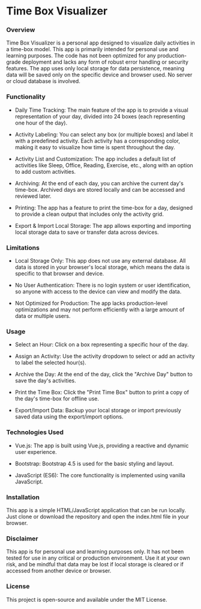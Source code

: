 # Time Box Visualizer

### Overview

Time Box Visualizer is a personal app designed to visualize daily activities in a time-box model. This app is primarily intended for personal use and learning purposes. The code has not been optimized for any production-grade deployment and lacks any form of robust error handling or security features. The app uses only local storage for data persistence, meaning data will be saved only on the specific device and browser used. No server or cloud database is involved.

### Functionality

- Daily Time Tracking: The main feature of the app is to provide a visual representation of your day, divided into 24 boxes (each representing one hour of the day).

- Activity Labeling: You can select any box (or multiple boxes) and label it with a predefined activity. Each activity has a corresponding color, making it easy to visualize how time is spent throughout the day.

- Activity List and Customization: The app includes a default list of activities like Sleep, Office, Reading, Exercise, etc., along with an option to add custom activities.

- Archiving: At the end of each day, you can archive the current day's time-box. Archived days are stored locally and can be accessed and reviewed later.

- Printing: The app has a feature to print the time-box for a day, designed to provide a clean output that includes only the activity grid.

- Export & Import Local Storage: The app allows exporting and importing local storage data to save or transfer data across devices.

### Limitations

- Local Storage Only: This app does not use any external database. All data is stored in your browser's local storage, which means the data is specific to that browser and device.

- No User Authentication: There is no login system or user identification, so anyone with access to the device can view and modify the data.

- Not Optimized for Production: The app lacks production-level optimizations and may not perform efficiently with a large amount of data or multiple users.

### Usage

- Select an Hour: Click on a box representing a specific hour of the day.

- Assign an Activity: Use the activity dropdown to select or add an activity to label the selected hour(s).

- Archive the Day: At the end of the day, click the "Archive Day" button to save the day's activities.

- Print the Time Box: Click the "Print Time Box" button to print a copy of the day's time-box for offline use.

- Export/Import Data: Backup your local storage or import previously saved data using the export/import options.

### Technologies Used

- Vue.js: The app is built using Vue.js, providing a reactive and dynamic user experience.

- Bootstrap: Bootstrap 4.5 is used for the basic styling and layout.

- JavaScript (ES6): The core functionality is implemented using vanilla JavaScript.

### Installation

This app is a simple HTML/JavaScript application that can be run locally. Just clone or download the repository and open the index.html file in your browser.

### Disclaimer

This app is for personal use and learning purposes only. It has not been tested for use in any critical or production environment. Use it at your own risk, and be mindful that data may be lost if local storage is cleared or if accessed from another device or browser.

### License

This project is open-source and available under the MIT License.
